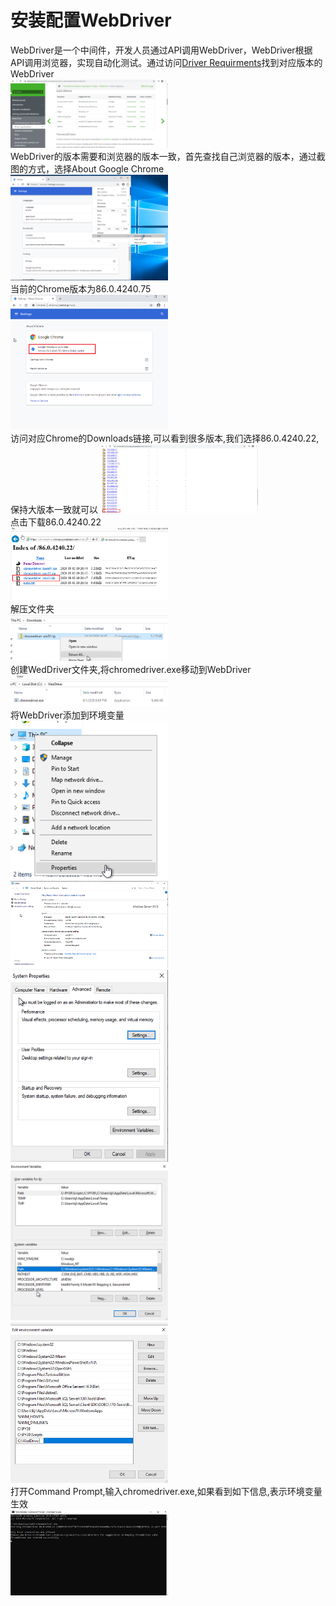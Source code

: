 # 安装配置WebDriver
WebDriver是一个中间件，开发人员通过API调用WebDriver，WebDriver根据API调用浏览器，实现自动化测试。通过访问[Driver Requirments](https://www.selenium.dev/documentation/en/webdriver/driver_requirements/#quick-reference)找到对应版本的WebDriver  
<img src="https://github.com/Alex-Ji/AutomateTest/raw/main/Notes/Images/Env_WebDriver/1.png" width="50%">  
WebDriver的版本需要和浏览器的版本一致，首先查找自己浏览器的版本，通过截图的方式，选择About Google Chrome  
<img src="https://github.com/Alex-Ji/AutomateTest/raw/main/Notes/Images/Env_WebDriver/3.png" width="50%">  
当前的Chrome版本为86.0.4240.75  
<img src="https://github.com/Alex-Ji/AutomateTest/raw/main/Notes/Images/Env_WebDriver/4.png" width="50%">   
访问对应Chrome的Downloads链接,可以看到很多版本,我们选择86.0.4240.22,保持大版本一致就可以
<img src="https://github.com/Alex-Ji/AutomateTest/raw/main/Notes/Images/Env_WebDriver/2.png" width="50%">  
点击下载86.0.4240.22  
<img src="https://github.com/Alex-Ji/AutomateTest/raw/main/Notes/Images/Env_WebDriver/5.png" width="50%">  
解压文件夹  
<img src="https://github.com/Alex-Ji/AutomateTest/raw/main/Notes/Images/Env_WebDriver/6.png" width="50%">  
创建WedDriver文件夹,将chromedriver.exe移动到WebDriver  
<img src="https://github.com/Alex-Ji/AutomateTest/raw/main/Notes/Images/Env_WebDriver/7.png" width="50%">  
将WebDriver添加到环境变量  
<img src="https://github.com/Alex-Ji/AutomateTest/raw/main/Notes/Images/Env_WebDriver/8.png" width="50%">  
<img src="https://github.com/Alex-Ji/AutomateTest/raw/main/Notes/Images/Env_WebDriver/9.png" width="50%">  
<img src="https://github.com/Alex-Ji/AutomateTest/raw/main/Notes/Images/Env_WebDriver/10.png" width="50%">  
<img src="https://github.com/Alex-Ji/AutomateTest/raw/main/Notes/Images/Env_WebDriver/11.png" width="50%">  
<img src="https://github.com/Alex-Ji/AutomateTest/raw/main/Notes/Images/Env_WebDriver/12.png" width="50%">  
打开Command Prompt,输入chromedriver.exe,如果看到如下信息,表示环境变量生效  
<img src="https://github.com/Alex-Ji/AutomateTest/raw/main/Notes/Images/Env_WebDriver/13.png" width="50%">  
